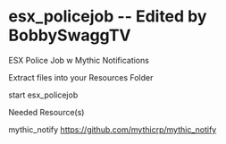 # esx_policejob -- Edited by BobbySwaggTV

 ESX Police Job w Mythic Notifications


Extract files into your Resources Folder

start esx_policejob 

Needed Resource(s)

mythic_notify
https://github.com/mythicrp/mythic_notify
